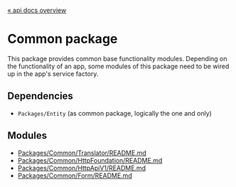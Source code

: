 [« api docs overview](../../../../docs/ApiDocs.md)

# Common package
This package provides common base functionality modules.
Depending on the functionality of an app,
some modules of this package need to be wired up in the app's service factory.

## Dependencies 
- `Packages/Entity` (as common package, logically the one and only)

## Modules
- [Packages/Common/Translator/README.md](translator/README.md)
- [Packages/Common/HttpFoundation/README.md](./HttpFoundation/README.md)
- [Packages/Common/HttpApiV1/README.md](./HttpApiV1/README.md)
- [Packages/Common/Form/README.md](./Form/README.md)
